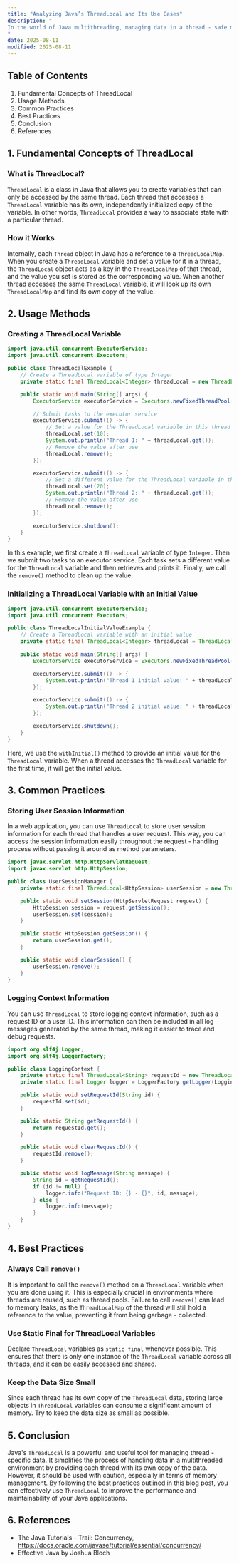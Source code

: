 ```yaml
---
title: "Analyzing Java’s ThreadLocal and Its Use Cases"
description: "
In the world of Java multithreading, managing data in a thread - safe manner is a critical challenge. Java's `ThreadLocal` is a powerful tool that can significantly simplify the process of handling thread - specific data. It provides a way to store data that is unique to each thread, ensuring that each thread has its own copy of the data, and thus eliminating the need for complex synchronization mechanisms in many cases. This blog post will provide an in - depth analysis of `ThreadLocal`, including its fundamental concepts, usage methods, common practices, and best practices.
"
date: 2025-08-11
modified: 2025-08-11
---
```


## Table of Contents
1. Fundamental Concepts of ThreadLocal
2. Usage Methods
3. Common Practices
4. Best Practices
5. Conclusion
6. References

## 1. Fundamental Concepts of ThreadLocal
### What is ThreadLocal?
`ThreadLocal` is a class in Java that allows you to create variables that can only be accessed by the same thread. Each thread that accesses a `ThreadLocal` variable has its own, independently initialized copy of the variable. In other words, `ThreadLocal` provides a way to associate state with a particular thread.

### How it Works
Internally, each `Thread` object in Java has a reference to a `ThreadLocalMap`. When you create a `ThreadLocal` variable and set a value for it in a thread, the `ThreadLocal` object acts as a key in the `ThreadLocalMap` of that thread, and the value you set is stored as the corresponding value. When another thread accesses the same `ThreadLocal` variable, it will look up its own `ThreadLocalMap` and find its own copy of the value.

## 2. Usage Methods

### Creating a ThreadLocal Variable
```java
import java.util.concurrent.ExecutorService;
import java.util.concurrent.Executors;

public class ThreadLocalExample {
    // Create a ThreadLocal variable of type Integer
    private static final ThreadLocal<Integer> threadLocal = new ThreadLocal<>();

    public static void main(String[] args) {
        ExecutorService executorService = Executors.newFixedThreadPool(2);

        // Submit tasks to the executor service
        executorService.submit(() -> {
            // Set a value for the ThreadLocal variable in this thread
            threadLocal.set(10);
            System.out.println("Thread 1: " + threadLocal.get());
            // Remove the value after use
            threadLocal.remove();
        });

        executorService.submit(() -> {
            // Set a different value for the ThreadLocal variable in this thread
            threadLocal.set(20);
            System.out.println("Thread 2: " + threadLocal.get());
            // Remove the value after use
            threadLocal.remove();
        });

        executorService.shutdown();
    }
}
```
In this example, we first create a `ThreadLocal` variable of type `Integer`. Then we submit two tasks to an executor service. Each task sets a different value for the `ThreadLocal` variable and then retrieves and prints it. Finally, we call the `remove()` method to clean up the value.

### Initializing a ThreadLocal Variable with an Initial Value
```java
import java.util.concurrent.ExecutorService;
import java.util.concurrent.Executors;

public class ThreadLocalInitialValueExample {
    // Create a ThreadLocal variable with an initial value
    private static final ThreadLocal<Integer> threadLocal = ThreadLocal.withInitial(() -> 0);

    public static void main(String[] args) {
        ExecutorService executorService = Executors.newFixedThreadPool(2);

        executorService.submit(() -> {
            System.out.println("Thread 1 initial value: " + threadLocal.get());
        });

        executorService.submit(() -> {
            System.out.println("Thread 2 initial value: " + threadLocal.get());
        });

        executorService.shutdown();
    }
}
```
Here, we use the `withInitial()` method to provide an initial value for the `ThreadLocal` variable. When a thread accesses the `ThreadLocal` variable for the first time, it will get the initial value.

## 3. Common Practices

### Storing User Session Information
In a web application, you can use `ThreadLocal` to store user session information for each thread that handles a user request. This way, you can access the session information easily throughout the request - handling process without passing it around as method parameters.
```java
import javax.servlet.http.HttpServletRequest;
import javax.servlet.http.HttpSession;

public class UserSessionManager {
    private static final ThreadLocal<HttpSession> userSession = new ThreadLocal<>();

    public static void setSession(HttpServletRequest request) {
        HttpSession session = request.getSession();
        userSession.set(session);
    }

    public static HttpSession getSession() {
        return userSession.get();
    }

    public static void clearSession() {
        userSession.remove();
    }
}
```

### Logging Context Information
You can use `ThreadLocal` to store logging context information, such as a request ID or a user ID. This information can then be included in all log messages generated by the same thread, making it easier to trace and debug requests.
```java
import org.slf4j.Logger;
import org.slf4j.LoggerFactory;

public class LoggingContext {
    private static final ThreadLocal<String> requestId = new ThreadLocal<>();
    private static final Logger logger = LoggerFactory.getLogger(LoggingContext.class);

    public static void setRequestId(String id) {
        requestId.set(id);
    }

    public static String getRequestId() {
        return requestId.get();
    }

    public static void clearRequestId() {
        requestId.remove();
    }

    public static void logMessage(String message) {
        String id = getRequestId();
        if (id != null) {
            logger.info("Request ID: {} - {}", id, message);
        } else {
            logger.info(message);
        }
    }
}
```

## 4. Best Practices

### Always Call `remove()`
It is important to call the `remove()` method on a `ThreadLocal` variable when you are done using it. This is especially crucial in environments where threads are reused, such as thread pools. Failure to call `remove()` can lead to memory leaks, as the `ThreadLocalMap` of the thread will still hold a reference to the value, preventing it from being garbage - collected.

### Use Static Final for ThreadLocal Variables
Declare `ThreadLocal` variables as `static final` whenever possible. This ensures that there is only one instance of the `ThreadLocal` variable across all threads, and it can be easily accessed and shared.

### Keep the Data Size Small
Since each thread has its own copy of the `ThreadLocal` data, storing large objects in `ThreadLocal` variables can consume a significant amount of memory. Try to keep the data size as small as possible.

## 5. Conclusion
Java's `ThreadLocal` is a powerful and useful tool for managing thread - specific data. It simplifies the process of handling data in a multithreaded environment by providing each thread with its own copy of the data. However, it should be used with caution, especially in terms of memory management. By following the best practices outlined in this blog post, you can effectively use `ThreadLocal` to improve the performance and maintainability of your Java applications.

## 6. References
- The Java Tutorials - Trail: Concurrency, https://docs.oracle.com/javase/tutorial/essential/concurrency/
- Effective Java by Joshua Bloch